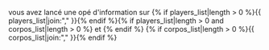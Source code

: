 vous avez lancé une opé d'information sur {% if players_list|length > 0 %}{{ players_list|join:"," }}{% endif %}{% if players_list|length > 0 and corpos_list|length > 0 %} et {% endif %} {% if corpos_list|length > 0 %}{{ corpos_list|join:"," }}{% endif %}